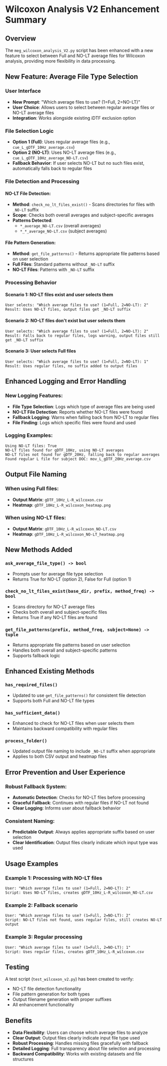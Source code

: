 # Wilcoxon Analysis V2 Enhancement Summary

## Overview
The `meg_wilcoxon_analysis_V2.py` script has been enhanced with a new feature to select between Full and NO-LT average files for Wilcoxon analysis, providing more flexibility in data processing.

## New Feature: Average File Type Selection

### User Interface
- **New Prompt**: "Which average files to use? (1=Full, 2=NO-LT)"
- **User Choice**: Allows users to select between regular average files or NO-LT average files
- **Integration**: Works alongside existing iDTF exclusion option

### File Selection Logic
- **Option 1 (Full)**: Uses regular average files (e.g., `cue_L_gDTF_10Hz_average.csv`)
- **Option 2 (NO-LT)**: Uses NO-LT average files (e.g., `cue_L_gDTF_10Hz_average_NO-LT.csv`)
- **Fallback Behavior**: If user selects NO-LT but no such files exist, automatically falls back to regular files

### File Detection and Processing

#### NO-LT File Detection:
- **Method**: `check_no_lt_files_exist()` - Scans directories for files with `_NO-LT` suffix
- **Scope**: Checks both overall averages and subject-specific averages
- **Patterns Detected**:
  - `*_average_NO-LT.csv` (overall averages)
  - `*_*_average_NO-LT.csv` (subject averages)

#### File Pattern Generation:
- **Method**: `get_file_patterns()` - Returns appropriate file patterns based on user selection
- **Full Files**: Standard patterns without `_NO-LT` suffix
- **NO-LT Files**: Patterns with `_NO-LT` suffix

### Processing Behavior

#### Scenario 1: NO-LT files exist and user selects them
```
User selects: "Which average files to use? (1=Full, 2=NO-LT): 2"
Result: Uses NO-LT files, output files get _NO-LT suffix
```

#### Scenario 2: NO-LT files don't exist but user selects them
```
User selects: "Which average files to use? (1=Full, 2=NO-LT): 2"
Result: Falls back to regular files, logs warning, output files still get _NO-LT suffix
```

#### Scenario 3: User selects Full files
```
User selects: "Which average files to use? (1=Full, 2=NO-LT): 1"
Result: Uses regular files, no suffix added to output files
```

## Enhanced Logging and Error Handling

### New Logging Features:
- **File Type Selection**: Logs which type of average files are being used
- **NO-LT File Detection**: Reports whether NO-LT files were found
- **Fallback Logging**: Warns when falling back from NO-LT to regular files
- **File Finding**: Logs which specific files were found and used

### Logging Examples:
```
Using NO-LT files: True
NO-LT files found for gDTF_10Hz, using NO-LT averages
NO-LT files not found for gDTF_20Hz, falling back to regular averages
Found regular L file for subject DOC: mov_L_gDTF_20Hz_average.csv
```

## Output File Naming

### When using Full files:
- **Output Matrix**: `gDTF_10Hz_L-R_wilcoxon.csv`
- **Heatmap**: `gDTF_10Hz_L-R_wilcoxon_heatmap.png`

### When using NO-LT files:
- **Output Matrix**: `gDTF_10Hz_L-R_wilcoxon_NO-LT.csv`
- **Heatmap**: `gDTF_10Hz_L-R_wilcoxon_NO-LT_heatmap.png`

## New Methods Added

### `ask_average_file_type() -> bool`
- Prompts user for average file type selection
- Returns True for NO-LT (option 2), False for Full (option 1)

### `check_no_lt_files_exist(base_dir, prefix, method_freq) -> bool`
- Scans directory for NO-LT average files
- Checks both overall and subject-specific files
- Returns True if any NO-LT files are found

### `get_file_patterns(prefix, method_freq, subject=None) -> tuple`
- Returns appropriate file patterns based on user selection
- Handles both overall and subject-specific patterns
- Supports fallback logic

## Enhanced Existing Methods

### `has_required_files()`
- Updated to use `get_file_patterns()` for consistent file detection
- Supports both Full and NO-LT file types

### `has_sufficient_data()`
- Enhanced to check for NO-LT files when user selects them
- Maintains backward compatibility with regular files

### `process_folder()`
- Updated output file naming to include `_NO-LT` suffix when appropriate
- Applies to both CSV output and heatmap files

## Error Prevention and User Experience

### Robust Fallback System:
- **Automatic Detection**: Checks for NO-LT files before processing
- **Graceful Fallback**: Continues with regular files if NO-LT not found
- **Clear Logging**: Informs user about fallback behavior

### Consistent Naming:
- **Predictable Output**: Always applies appropriate suffix based on user selection
- **Clear Identification**: Output files clearly indicate which input type was used

## Usage Examples

### Example 1: Processing with NO-LT files
```
User: "Which average files to use? (1=Full, 2=NO-LT): 2"
Script: Uses NO-LT files, creates gDTF_10Hz_L-R_wilcoxon_NO-LT.csv
```

### Example 2: Fallback scenario
```
User: "Which average files to use? (1=Full, 2=NO-LT): 2"
Script: NO-LT files not found, uses regular files, still creates NO-LT output
```

### Example 3: Regular processing
```
User: "Which average files to use? (1=Full, 2=NO-LT): 1"
Script: Uses regular files, creates gDTF_10Hz_L-R_wilcoxon.csv
```

## Testing
A test script (`test_wilcoxon_v2.py`) has been created to verify:
- NO-LT file detection functionality
- File pattern generation for both types
- Output filename generation with proper suffixes
- All enhancement functionality

## Benefits
- **Data Flexibility**: Users can choose which average files to analyze
- **Clear Output**: Output files clearly indicate input file type used
- **Robust Processing**: Handles missing files gracefully with fallback
- **Detailed Logging**: Full transparency about file selection and processing
- **Backward Compatibility**: Works with existing datasets and file structures 